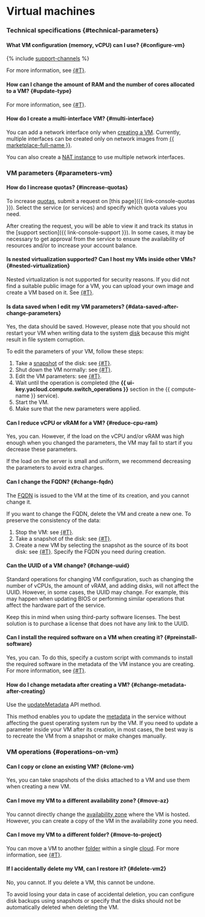 
# Virtual machines

### Technical specifications {#technical-parameters}

#### What VM configuration (memory, vCPU) can I use? {#configure-vm}

{% include [support-channels](../../_includes/compute/compute-resources.md) %}

For more information, see [{#T}](../../compute/concepts/performance-levels.md).

#### How can I change the amount of RAM and the number of cores allocated to a VM? {#update-type}

For more information, see [{#T}](../../compute/operations/vm-control/vm-update-resources.md).

#### How do I create a multi-interface VM? {#multi-interface}

You can add a network interface only when [creating a VM](../../compute/operations/index.md#vm-create). Currently, multiple interfaces can be created only on network images from [{{ marketplace-full-name }}](/marketplace?categories=network).

You can also create a [NAT instance](../../vpc/tutorials/nat-instance) to use multiple network interfaces.

### VM parameters {#parameters-vm}

#### How do I increase quotas? {#increase-quotas}

To increase [quotas](../../compute/concepts/limits.md#compute-quotas), submit a request on [this page]({{ link-console-quotas }}). Select the service (or services) and specify which quota values you need.

After creating the request, you will be able to view it and track its status in the [support section]({{ link-console-support }}). In some cases, it may be necessary to get approval from the service to ensure the availability of resources and/or to increase your account balance.

#### Is nested virtualization supported? Can I host my VMs inside other VMs? {#nested-virtualization}

Nested virtualization is not supported for security reasons. If you did not find a suitable public image for a VM, you can upload your own image and create a VM based on it. See [{#T}](../../compute/operations/vm-create/create-from-user-image.md).

#### Is data saved when I edit my VM parameters? {#data-saved-after-change-parameters}

Yes, the data should be saved. However, please note that you should not restart your VM when writing data to the system [disk](../../compute/concepts/disk.md) because this might result in file system corruption.

To edit the parameters of your VM, follow these steps:
1. Take a [snapshot](../../compute/concepts/snapshot.md) of the disk: see [{#T}](../../compute/operations/disk-control/create-snapshot.md).
1. Shut down the VM normally: see [{#T}](../../compute/operations/vm-control/vm-stop-and-start.md).
1. Edit the VM parameters: see [{#T}](../../compute/operations/vm-control/vm-update-resources.md).
1. Wait until the operation is completed (the **{{ ui-key.yacloud.compute.switch_operations }}** section in the {{ compute-name }} service).
1. Start the VM.
1. Make sure that the new parameters were applied.

#### Can I reduce vCPU or vRAM for a VM? {#reduce-cpu-ram}

Yes, you can. However, if the load on the vCPU and/or vRAM was high enough when you changed the parameters, the VM may fail to start if you decrease these parameters.

If the load on the server is small and uniform, we recommend decreasing the parameters to avoid extra charges.

#### Can I change the FQDN? {#change-fqdn}

The [FQDN](../../vpc/concepts/address.md#fqdn) is issued to the VM at the time of its creation, and you cannot change it.

If you want to change the FQDN, delete the VM and create a new one. To preserve the consistency of the data:
1. Stop the VM: see [{#T}](../../compute/operations/vm-control/vm-stop-and-start.md#stop).
1. Take a snapshot of the disk: see [{#T}](../../compute/operations/disk-control/create-snapshot.md).
1. Create a new VM by selecting the snapshot as the source of its boot disk: see [{#T}](../../compute/operations/vm-create/create-from-snapshots.md). Specify the FQDN you need during creation.

#### Can the UUID of a VM change? {#change-uuid}

Standard operations for changing VM configuration, such as changing the number of vCPUs, the amount of vRAM, and adding disks, will not affect the UUID. However, in some cases, the UUID may change. For example, this may happen when updating BIOS or performing similar operations that affect the hardware part of the service.

Keep this in mind when using third-party software licenses. The best solution is to purchase a license that does not have any link to the UUID.

#### Can I install the required software on a VM when creating it? {#preinstall-software}

Yes, you can. To do this, specify a custom script with commands to install the required software in the metadata of the VM instance you are creating. For more information, see [{#T}](../../compute/operations/vm-create/create-with-cloud-init-scripts.md).

#### How do I change metadata after creating a VM? {#change-metadata-after-creating}

Use the [updateMetadata](../../compute/api-ref/Instance/updateMetadata.md) API method.

This method enables you to update the [metadata](../../compute/concepts/vm-metadata.md) in the service without affecting the guest operating system run by the VM. If you need to update a parameter inside your VM after its creation, in most cases, the best way is to recreate the VM from a snapshot or make changes manually.

### VM operations {#operations-on-vm}

#### Can I copy or clone an existing VM? {#clone-vm}

Yes, you can take snapshots of the disks attached to a VM and use them when creating a new VM.


#### Can I move my VM to a different availability zone? {#move-az}

You cannot directly change the [availability zone](../../overview/concepts/geo-scope.md) where the VM is hosted. However, you can create a copy of the VM in the availability zone you need.


#### Can I move my VM to a different folder? {#move-to-project}

You can move a VM to another [folder](../../resource-manager/concepts/resources-hierarchy.md#folder) within a single [cloud](../../resource-manager/concepts/resources-hierarchy.md#cloud). For more information, see [{#T}](../../compute/operations/vm-control/vm-change-folder.md).

#### If I accidentally delete my VM, can I restore it? {#delete-vm2}

No, you cannot. If you delete a VM, this cannot be undone.

To avoid losing your data in case of accidental deletion, you can configure disk backups using snapshots or specify that the disks should not be automatically deleted when deleting the VM.